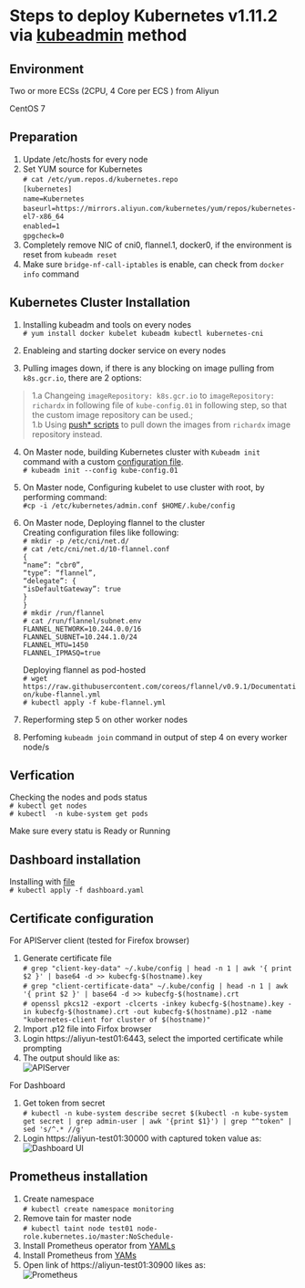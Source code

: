 Steps to deploy Kubernetes v1.11.2 via [kubeadmin](https://kubernetes.io/docs/reference/setup-tools/kubeadm/kubeadm/) method
===

Environment
---

Two or more ECSs (2CPU, 4 Core per ECS ) from Aliyun

CentOS 7

Preparation
---
1. Update /etc/hosts for every node  
2. Set YUM source for Kubernetes   
```# cat /etc/yum.repos.d/kubernetes.repo```   
```[kubernetes]```   
```name=Kubernetes```   
```baseurl=https://mirrors.aliyun.com/kubernetes/yum/repos/kubernetes-el7-x86_64```   
```enabled=1```   
```gpgcheck=0```   
3. Completely remove NIC of cni0, flannel.1, docker0, if the environment is reset from ```kubeadm reset```   
4. Make sure ```bridge-nf-call-iptables``` is enable, can check from ```docker info``` command   

Kubernetes Cluster Installation
---
1. Installing kubeadm and tools on every nodes   
 ```# yum install docker kubelet kubeadm kubectl kubernetes-cni```   

2. Enableing and starting docker service on every nodes

3. Pulling images down, if there is any blocking on image pulling from ```k8s.gcr.io```, there are 2 options:   
> 1.a Changeing ```imageRepository: k8s.gcr.io``` to ```imageRepository: richardx``` in following file of ```kube-config.01``` in following step, so that the custom image repository can be used.;   
> 1.b Using [push* scripts](https://github.com/xiaojias/k8s/tree/master/v1.11.2) to pull down the images from ```richardx``` image repository instead.
 
4. On Master node, building Kubernetes cluster with `Kubeadm init` command with a custom [configuration file](https://github.com/xiaojias/k8s/blob/master/v1.11.2/multi-nodes-deployment/kubeadm-config.yaml).   
```# kubeadm init --config kube-config.01```

5. On Master node, Configuring kubelet to use cluster with root, by performing command:   
```#cp -i /etc/kubernetes/admin.conf $HOME/.kube/config```   
6. On Master node, Deploying flannel to the cluster   
Creating configuration files like following:   
```# mkdir -p /etc/cni/net.d/```   
```# cat /etc/cni/net.d/10-flannel.conf ```   
```{```   
```“name”: “cbr0”,```   
```“type”: “flannel”,```   
```“delegate”: {```   
```“isDefaultGateway”: true```   
```}```   
```}```   
```# mkdir /run/flannel```   
```# cat /run/flannel/subnet.env ```   
```FLANNEL_NETWORK=10.244.0.0/16```   
```FLANNEL_SUBNET=10.244.1.0/24```   
```FLANNEL_MTU=1450```   
```FLANNEL_IPMASQ=true```   
   
   Deploying flannel as pod-hosted   
```# wget https://raw.githubusercontent.com/coreos/flannel/v0.9.1/Documentation/kube-flannel.yml```   
```# kubectl apply -f kube-flannel.yml```   

7. Reperforming step 5 on other worker nodes   
8. Perfoming ```kubeadm join``` command in output of step 4 on every worker node/s   

Verfication
---
Checking the nodes and pods status   
```# kubectl get nodes```   
```# kubectl  -n kube-system get pods```   

Make sure every statu is Ready or Running   

Dashboard installation
---
Installing with [file](https://github.com/xiaojias/k8s/blob/master/v1.11.2/multi-nodes-deployment/dashboard.yaml)   
```# kubectl apply -f dashboard.yaml ```

Certificate configuration
---
For APIServer client (tested for Firefox browser)   
1. Generate certificate file   
```# grep "client-key-data" ~/.kube/config | head -n 1 | awk '{ print $2 }' | base64 -d >> kubecfg-$(hostname).key```   
```# grep "client-certificate-data" ~/.kube/config | head -n 1 | awk '{ print $2 }' | base64 -d >> kubecfg-$(hostname).crt```   
```# openssl pkcs12 -export -clcerts -inkey kubecfg-$(hostname).key -in kubecfg-$(hostname).crt -out kubecfg-$(hostname).p12 -name "kubernetes-client for cluster of $(hostname)"```   
2. Import .p12 file into Firfox browser
3. Login https://aliyun-test01:6443, select the imported certificate while prompting
4. The output should like as:   
![APIServer](https://github.com/xiaojias/k8s/blob/master/v1.11.2/apiserver-01.png)

For Dashboard   
1. Get token from secret   
```# kubectl -n kube-system describe secret $(kubectl -n kube-system get secret | grep admin-user | awk '{print $1}') | grep "^token" | sed 's/^.* //g'```
2. Login https://aliyun-test01:30000 with captured token value as:   
![Dashboard UI](https://github.com/xiaojias/k8s/blob/master/v1.11.2/dashboard-01.png)   

Prometheus installation
---
1. Create namespace   
```# kubectl create namespace monitoring```   
2. Remove tain for master node   
```# kubectl taint node test01 node-role.kubernetes.io/master:NoSchedule-```   
3. Install Prometheus operator from [YAMLs](https://github.com/xiaojias/k8s/tree/master/v1.11.2/multi-nodes-deployment/prometheus-operator)   
4. Install Prometheus from [YAMs](https://github.com/xiaojias/k8s/tree/master/v1.11.2/multi-nodes-deployment/prometheus)
5. Open link of https://aliyun-test01:30900 likes as:   
![Prometheus](https://github.com/xiaojias/k8s/blob/master/v1.11.2/prometheus-01.png)   

